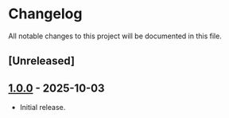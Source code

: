 # Changelog

All notable changes to this project will be documented in this file.

## [Unreleased]

## [1.0.0] - 2025-10-03

- Initial release.

[1.0.0]: https://github.com/software-mansion/cairo-oracle/releases/tag/shell%2Fv1.0.0
